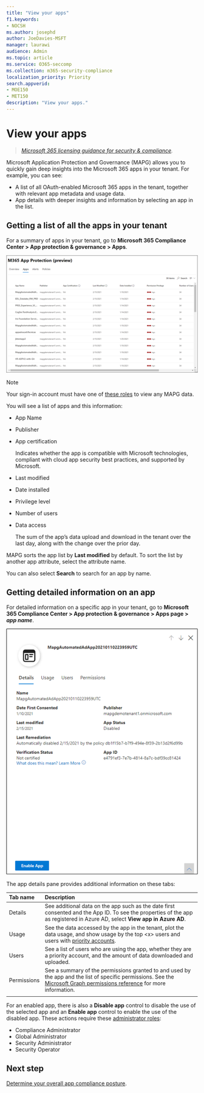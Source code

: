 ```yaml
---
title: "View your apps"
f1.keywords:
- NOCSH
ms.author: josephd
author: JoeDavies-MSFT
manager: laurawi
audience: Admin
ms.topic: article
ms.service: O365-seccomp
ms.collection: m365-security-compliance
localization_priority: Priority
search.appverid: 
- MOE150
- MET150
description: "View your apps."
---
```


# View your apps

>*[Microsoft 365 licensing guidance for security & compliance](https://aka.ms/ComplianceSD).*

Microsoft Application Protection and Governance (MAPG) allows you to quickly gain deep insights into the Microsoft 365 apps in your tenant. For example, you can see:

- A list of all OAuth-enabled Microsoft 365 apps in the tenant, together with relevant app metadata and usage data. 
- App details with deeper insights and information by selecting an app in the list.

## Getting a list of all the apps in your tenant

For a summary of apps in your tenant, go to **Microsoft 365 Compliance Center > App protection & governance > Apps**.

![The MAPG app summary page in the Microsoft 365 Compliance Center](..\media\manage-app-protection-governance\mapg-cc-apps.png)

>[!Note]
> Your sign-in account must have one of [these roles](manage-app-protection-governance.md#administrator-roles) to view any MAPG data.
>

You will see a list of apps and this information:

- App Name
- Publisher
- App certification

  Indicates whether the app is compatible with Microsoft technologies, compliant with cloud app security best practices, and supported by Microsoft.

- Last modified
- Date installed
- Privilege level
- Number of users
- Data access

  The sum of the app’s data upload and download in the tenant over the last day, along with the change over the prior day.

MAPG sorts the app list by **Last modified** by default. To sort the list by another app attribute, select the attribute name.

You can also select **Search** to search for an app by name.

## Getting detailed information on an app

For detailed information on a specific app in your tenant, go to **Microsoft 365 Compliance Center > App protection & governance > Apps page > *app name***.

![The MAPG app details pane in the Microsoft 365 Compliance Center](..\media\manage-app-protection-governance\mapg-cc-apps-app.png)

The app details pane provides additional information on these tabs:

| Tab name | Description |
|:-------|:-----|
| Details | See additional data on the app such as the date first consented and the App ID. To see the properties of the app as registered in Azure AD, select **View app in Azure AD**. |
| Usage | See the data accessed by the app in the tenant, plot the data usage, and show usage by the top \<x> users and users with [priority accounts](https://docs.microsoft.com/microsoft-365/admin/setup/priority-accounts). |
| Users | See a list of users who are using the app, whether they are a priority account, and the amount of data downloaded and uploaded. |
| Permissions | See a summary of the permissions granted to and used by the app and the list of specific permissions. See the [Microsoft Graph permissions reference](https://docs.microsoft.com/graph/permissions-reference) for more information. |
|||

For an enabled app, there is also a **Disable app** control to disable the use of the selected app and an **Enable app** control to enable the use of the disabled app. These actions require these [administrator roles](manage-app-protection-governance.md#administrator-roles):

- Compliance Administrator
- Global Administrator
- Security Administrator
- Security Operator

## Next step

[Determine your overall app compliance posture](mapg-visibility-insights-compliance-posture.md).
